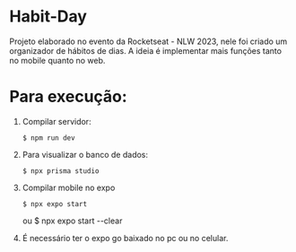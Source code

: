 # Habit-Day
 Projeto elaborado no evento da Rocketseat - NLW 2023, nele foi criado um organizador de hábitos de dias. A ideia é implementar mais funções tanto no mobile quanto no web.

 # Para execução:
 1. Compilar servidor:

        $ npm run dev
 
 2. Para visualizar o banco de dados:
  
        $ npx prisma studio
      
 2. Compilar mobile no expo
   
        $ npx expo start
    ou 
        $ npx expo start --clear
       
 3. É necessário ter o expo go baixado no pc ou no celular.
 
 
